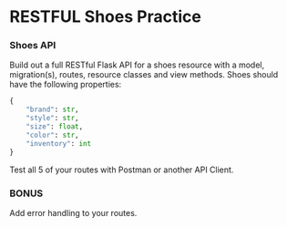 # RESTFUL Shoes Practice

### Shoes API
Build out a full RESTful Flask API for a shoes resource with a model, migration(s), routes, resource classes and view methods.  Shoes should have the following properties:
```python
{
    "brand": str,
    "style": str,
    "size": float,
    "color": str,
    "inventory": int
}
```
Test all 5 of your routes with Postman or another API Client.

### BONUS
Add error handling to your routes.
